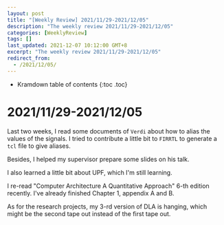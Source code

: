 ```yaml
---
layout: post
title: "[Weekly Review] 2021/11/29-2021/12/05"
description: "The weekly review 2021/11/29-2021/12/05"
categories: [WeeklyReview]
tags: []
last_updated: 2021-12-07 10:12:00 GMT+8
excerpt: "The weekly review 2021/11/29-2021/12/05"
redirect_from:
  - /2021/12/05/
---
```


* Kramdown table of contents
{:toc .toc}
# 2021/11/29-2021/12/05

Last two weeks, I read some documents of `Verdi` about how to alias the values of the signals. I tried to contribute a little bit to `FIRRTL` to generate a `tcl` file to give aliases.

Besides, I helped my supervisor prepare some slides on his talk.

I also learned a little bit about UPF, which I'm still learning.

I re-read "Computer Architecture A Quantitative Approach" 6-th edition recently. I've already finished Chapter 1, appendix A and B.

As for the research projects, my 3-rd version of DLA is hanging, which might be the second tape out instead of the first tape out.
